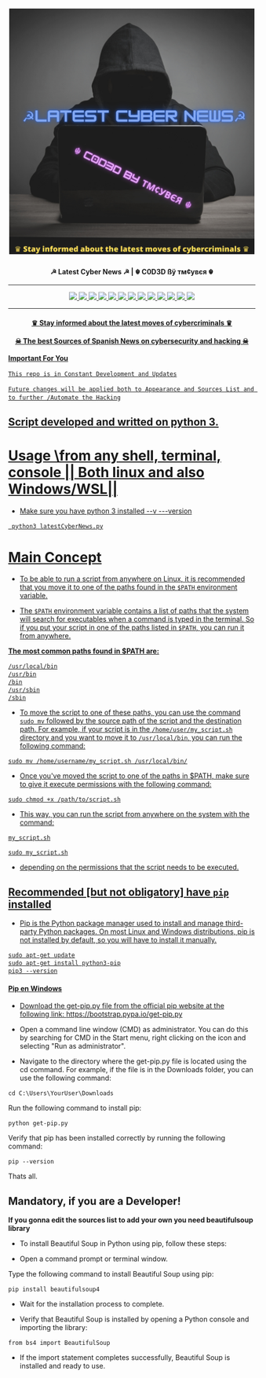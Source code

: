 
<h1 align="center">
  <br>
  <a href="https://github.com/tmcybers/gmailHack"><img src="latestCyberNews.png" width="500px" alt="gmailHack"></a>
</h1>

<h4 align="center"> ☭ Latest Cyber News ☭ | ☬ C0D3D ßÿ тм¢увєя ☬ </h4>

---

<p align="center">
<a href="https://github.com/tmcybers/Latest-Cyber-News/"><img src="https://img.shields.io/badge/python3-yellowgreen">
<a href="https://github.com/tmcybers/Latest-Cyber-News/releases/tag/latest_cyber_news"><img src="https://img.shields.io/badge/downloads-36734-green">
<a href="https://github.com/tmcybers/Latest-Cyber-News/releases/tag/latest_cyber_news"><img src="https://img.shields.io/badge/releases-v.0.1.1-red">
<a href="https://github.com/tmcybers/Latest-Cyber-News/releases/tag/latest_cyber_news"><img src="https://img.shields.io/badge/contributors-☬тм¢увєя ☬-orange">
<a href="https://github.com/tmcybers/Latest-Cyber-News/issues"><img src="https://img.shields.io/badge/open%20issues-0-blue">
<a href="https://github.com/tmcybers/Latest-Cyber-News/discussions"><img src="https://img.shields.io/badge/discussions-0-orange">
<a href="https://t.me/+l5WYQySOL-0yMDQ0"><img src="https://img.shields.io/badge/chat-online-brightgreen?style=plastic&logo=telegram">
<a href="https://twitter.com/tmcybers"><img src="https://img.shields.io/badge/folow-tmcyber-blue?style=plastic&logo=twitter">
<a href="https://ioc.exchange/@tmcyber"><img src="https://img.shields.io/badge/folow-tmcyber-blue?style=plastic&logo=mastodon">
<a href="https://tmcybers.github.io/blog"><img src="https://img.shields.io/badge/Write%20ups-Blog-red?style=plastic&logo=hackthebox">
  <a href="https://wakatime.com/@tmcyber"><img src="https://img.shields.io/badge/Developer-Blog-orange?style=plastic&logo=python">
<a href="https://tmcybers.github.io/Donate"><img src="https://img.shields.io/badge/support-tmcyber-blue?style=plastic&logo=donate">
<a href="https://ko-fi.com/tmcyber"><img src="https://img.shields.io/badge/Support%20me-Ko--Fi-brightgreen?style=plastic&logo=ko-fi">

</p>
  
---
  
   <h4 align="center">  ♛ Stay informed about the latest moves of cybercriminals ♛ </h4>
  
  <h4 align="center"> ☠ The best Sources of Spanish News on cybersecurity and hacking ☠  </h4>

  
  **Important For You**

  `This repo is in Constant Development and Updates`

  `Future changes will be applied both to Appearance and Sources List and to further /Automate the Hacking`  
  
  ## Script developed and writted on python 3.
  
  
  # Usage \from any shell, terminal, console || Both linux and also Windows/WSL||
  
  * Make sure you have python 3 installed --v ---version
  
 ```
  python3 latestCyberNews.py
 ```
  
# Main Concept 
  
* To be able to run a script from anywhere on Linux, it is recommended that you move it to one of the paths found in the `$PATH` environment variable.

* The `$PATH` environment variable contains a list of paths that the system will search for executables when a command is typed in the terminal. So if you put your script in one of the paths listed in `$PATH`, you can run it from anywhere.

**The most common paths found in $PATH are:**
```
/usr/local/bin
/usr/bin
/bin
/usr/sbin
/sbin
```
  
* To move the script to one of these paths, you can use the command `sudo mv` followed by the source path of the script and the destination path. For example, if your script is in the `/home/user/my_script.sh` directory and you want to move it to `/usr/local/bin`, you can run the following command:

```
sudo mv /home/username/my_script.sh /usr/local/bin/
```
* Once you've moved the script to one of the paths in $PATH, make sure to give it execute permissions with the following command:

```
sudo chmod +x /path/to/script.sh
```
* This way, you can run the script from anywhere on the system with the command:

```
my_script.sh
```

```
sudo my_script.sh
```
  
* depending on the permissions that the script needs to be executed.  
  
  
  
## Recommended [but not obligatory] **have `pip` installed**
  
  * Pip is the Python package manager used to install and manage third-party Python packages. On most Linux and Windows distributions, pip is not installed by default, so you will have to install it manually.
  
```
sudo apt-get update
sudo apt-get install python3-pip
pip3 --version
```
#### Pip en Windows
  
* Download the get-pip.py file from the official pip website at the following link: https://bootstrap.pypa.io/get-pip.py

* Open a command line window (CMD) as administrator. You can do this by searching for CMD in the Start menu, right clicking on the icon and selecting "Run as administrator".

* Navigate to the directory where the get-pip.py file is located using the cd command. For example, if the file is in the Downloads folder, you can use the following command:

```
cd C:\Users\YourUser\Downloads
```
  
Run the following command to install pip:

```
python get-pip.py
```

Verify that pip has been installed correctly by running the following command:
  
```
pip --version
```
  
Thats all.
  
## Mandatory, if you are a Developer! 

**If you gonna edit the sources list to add your own you need beautifulsoup library**

* To install Beautiful Soup in Python using pip, follow these steps:

* Open a command prompt or terminal window.

Type the following command to install Beautiful Soup using pip:

```
pip install beautifulsoup4
```


* Wait for the installation process to complete.

* Verify that Beautiful Soup is installed by opening a Python console and importing the library:

```
from bs4 import BeautifulSoup
```
* If the import statement completes successfully, Beautiful Soup is installed and ready to use.
  
  
  
  
